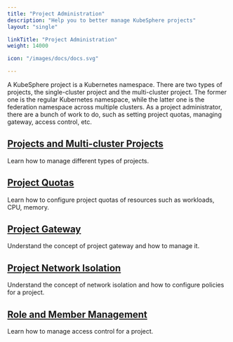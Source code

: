 ```yaml
---
title: "Project Administration"
description: "Help you to better manage KubeSphere projects"
layout: "single"

linkTitle: "Project Administration"
weight: 14000

icon: "/images/docs/docs.svg"

---
```


A KubeSphere project is a Kubernetes namespace. There are two types of projects, the single-cluster project and the multi-cluster project. The former one is the regular Kubernetes namespace, while the latter one is the federation namespace across multiple clusters. As a project administrator, there are a bunch of work to do, such as setting project quotas, managing gateway, access control, etc.

## [Projects and Multi-cluster Projects](../project-administration/project-and-multicluster-project/)

Learn how to manage different types of projects.

## [Project Quotas](../project-administration/project-quota/)

Learn how to configure project quotas of resources such as workloads, CPU, memory.

## [Project Gateway](../project-administration/project-gateway/)

Understand the concept of project gateway and how to manage it.

## [Project Network Isolation](../project-administration/project-network-isolation/)

Understand the concept of network isolation and how to configure policies for a project.

## [Role and Member Management](../project-administration/role-and-member-management/)

Learn how to manage access control for a project.
